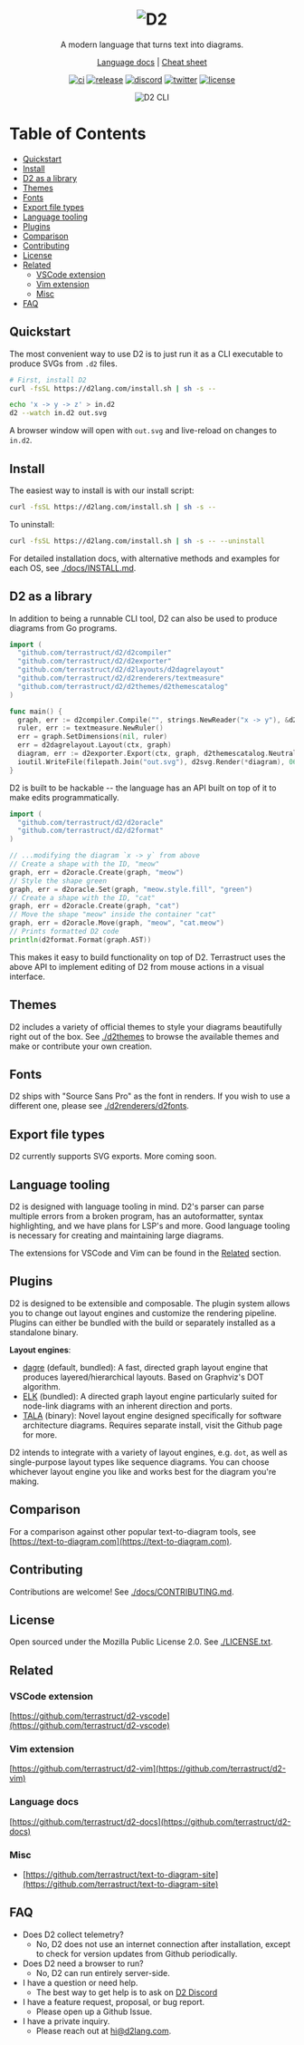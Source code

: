 <div align="center">
  <h1>
    <img src="./docs/assets/banner.png" alt="D2" />
  </h1>
  <p>A modern language that turns text into diagrams.</p>

[Language docs](https://d2lang.com) | [Cheat sheet](./docs/assets/cheat_sheet.pdf)

[![ci](https://github.com/terrastruct/d2/actions/workflows/ci.yml/badge.svg)](https://github.com/terrastruct/d2/actions/workflows/ci.yml)
[![release](https://img.shields.io/github/v/release/terrastruct/d2)](https://github.com/terrastruct/d2/releases)
[![discord](https://img.shields.io/discord/1039184639652265985?label=discord)](https://discord.gg/NF6X8K4eDq)
[![twitter](https://img.shields.io/twitter/follow/terrastruct?style=social)](https://twitter.com/terrastruct)
[![license](https://img.shields.io/github/license/terrastruct/d2?color=9cf)](./LICENSE.txt)

<img src="./docs/assets/cli.gif" alt="D2 CLI" />

</div>

# Table of Contents

<!-- toc -->

- [Quickstart](#quickstart)
- [Install](#install)
- [D2 as a library](#d2-as-a-library)
- [Themes](#themes)
- [Fonts](#fonts)
- [Export file types](#export-file-types)
- [Language tooling](#language-tooling)
- [Plugins](#plugins)
- [Comparison](#comparison)
- [Contributing](#contributing)
- [License](#license)
- [Related](#related)
  * [VSCode extension](#vscode-extension)
  * [Vim extension](#vim-extension)
  * [Misc](#misc)
- [FAQ](#faq)

<!-- tocstop -->

## Quickstart

The most convenient way to use D2 is to just run it as a CLI executable to
produce SVGs from `.d2` files.

```sh
# First, install D2
curl -fsSL https://d2lang.com/install.sh | sh -s --

echo 'x -> y -> z' > in.d2
d2 --watch in.d2 out.svg
```

A browser window will open with `out.svg` and live-reload on changes to `in.d2`.

## Install

The easiest way to install is with our install script:

```sh
curl -fsSL https://d2lang.com/install.sh | sh -s --
```

To uninstall:

```sh
curl -fsSL https://d2lang.com/install.sh | sh -s -- --uninstall
```

For detailed installation docs, with alternative methods and examples for each OS, see
[./docs/INSTALL.md](./docs/INSTALL.md).

## D2 as a library

In addition to being a runnable CLI tool, D2 can also be used to produce diagrams from
Go programs.

```go
import (
  "github.com/terrastruct/d2/d2compiler"
  "github.com/terrastruct/d2/d2exporter"
  "github.com/terrastruct/d2/d2layouts/d2dagrelayout"
  "github.com/terrastruct/d2/d2renderers/textmeasure"
  "github.com/terrastruct/d2/d2themes/d2themescatalog"
)

func main() {
  graph, err := d2compiler.Compile("", strings.NewReader("x -> y"), &d2compiler.CompileOptions{ UTF16: true })
  ruler, err := textmeasure.NewRuler()
  err = graph.SetDimensions(nil, ruler)
  err = d2dagrelayout.Layout(ctx, graph)
  diagram, err := d2exporter.Export(ctx, graph, d2themescatalog.NeutralDefault)
  ioutil.WriteFile(filepath.Join("out.svg"), d2svg.Render(*diagram), 0600)
}
```

D2 is built to be hackable -- the language has an API built on top of it to make edits
programmatically.

```go
import (
  "github.com/terrastruct/d2/d2oracle"
  "github.com/terrastruct/d2/d2format"
)

// ...modifying the diagram `x -> y` from above
// Create a shape with the ID, "meow"
graph, err = d2oracle.Create(graph, "meow")
// Style the shape green
graph, err = d2oracle.Set(graph, "meow.style.fill", "green")
// Create a shape with the ID, "cat"
graph, err = d2oracle.Create(graph, "cat")
// Move the shape "meow" inside the container "cat"
graph, err = d2oracle.Move(graph, "meow", "cat.meow")
// Prints formatted D2 code
println(d2format.Format(graph.AST))
```

This makes it easy to build functionality on top of D2. Terrastruct uses the above API to
implement editing of D2 from mouse actions in a visual interface.

## Themes

D2 includes a variety of official themes to style your diagrams beautifully right out of
the box. See [./d2themes](./d2themes) to browse the available themes and make or
contribute your own creation.

## Fonts

D2 ships with "Source Sans Pro" as the font in renders. If you wish to use a different
one, please see [./d2renderers/d2fonts](./d2renderers/d2fonts).

## Export file types

D2 currently supports SVG exports. More coming soon.

## Language tooling

D2 is designed with language tooling in mind. D2's parser can parse multiple errors from a
broken program, has an autoformatter, syntax highlighting, and we have plans for LSP's and
more. Good language tooling is necessary for creating and maintaining large diagrams.

The extensions for VSCode and Vim can be found in the [Related](#related) section.

## Plugins

D2 is designed to be extensible and composable. The plugin system allows you to
change out layout engines and customize the rendering pipeline. Plugins can either be
bundled with the build or separately installed as a standalone binary.

**Layout engines**:

- [dagre](https://github.com/dagrejs/dagre) (default, bundled): A fast, directed graph
  layout engine that produces layered/hierarchical layouts. Based on Graphviz's DOT
  algorithm.
- [ELK](https://github.com/kieler/elkjs) (bundled): A directed graph layout engine
  particularly suited for node-link diagrams with an inherent direction and ports.
- [TALA](https://github.com/terrastruct/TALA) (binary): Novel layout engine designed
  specifically for software architecture diagrams. Requires separate install, visit the
  Github page for more.

D2 intends to integrate with a variety of layout engines, e.g. `dot`, as well as
single-purpose layout types like sequence diagrams. You can choose whichever layout engine
you like and works best for the diagram you're making.

## Comparison

For a comparison against other popular text-to-diagram tools, see
[https://text-to-diagram.com](https://text-to-diagram.com).

## Contributing

Contributions are welcome! See [./docs/CONTRIBUTING.md](./docs/CONTRIBUTING.md).

## License

Open sourced under the Mozilla Public License 2.0. See [./LICENSE.txt](./LICENSE.txt).

## Related

### VSCode extension

[https://github.com/terrastruct/d2-vscode](https://github.com/terrastruct/d2-vscode)

### Vim extension

[https://github.com/terrastruct/d2-vim](https://github.com/terrastruct/d2-vim)

### Language docs

[https://github.com/terrastruct/d2-docs](https://github.com/terrastruct/d2-docs)

### Misc

- [https://github.com/terrastruct/text-to-diagram-site](https://github.com/terrastruct/text-to-diagram-site)

## FAQ

- Does D2 collect telemetry?
  - No, D2 does not use an internet connection after installation, except to check for
    version updates from Github periodically.
- Does D2 need a browser to run?
  - No, D2 can run entirely server-side.
- I have a question or need help.
  - The best way to get help is to ask on [D2 Discord](https://discord.gg/NF6X8K4eDq)
- I have a feature request, proposal, or bug report.
  - Please open up a Github Issue.
- I have a private inquiry.
  - Please reach out at [hi@d2lang.com](hi@d2lang.com).
